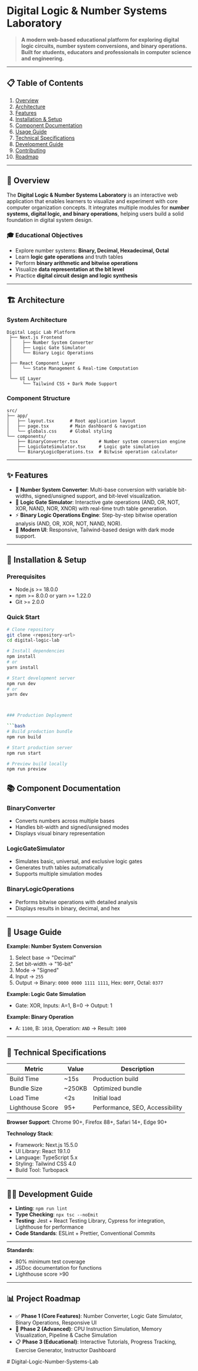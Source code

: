 

# Digital Logic & Number Systems Laboratory



> **A modern web-based educational platform for exploring digital logic circuits, number system conversions, and binary operations. Built for students, educators and professionals in computer science and engineering.**

---

## 📋 Table of Contents

1. [Overview](#-overview)
2. [Architecture](#-architecture)
3. [Features](#-features)
4. [Installation & Setup](#-installation--setup)
5. [Component Documentation](#-component-documentation)
6. [Usage Guide](#-usage-guide)
7. [Technical Specifications](#-technical-specifications)
8. [Development Guide](#-development-guide)
9. [Contributing](#-contributing)
10. [Roadmap](#-project-roadmap)

---

## 🎯 Overview

The **Digital Logic & Number Systems Laboratory** is an interactive web application that enables learners to visualize and experiment with core computer organization concepts. It integrates multiple modules for **number systems, digital logic, and binary operations**, helping users build a solid foundation in digital system design.

### 🎓 Educational Objectives

* Explore number systems: **Binary, Decimal, Hexadecimal, Octal**
* Learn **logic gate operations** and truth tables
* Perform **binary arithmetic and bitwise operations**
* Visualize **data representation at the bit level**
* Practice **digital circuit design and logic synthesis**

---

## 🏗️ Architecture

### System Architecture

```
Digital Logic Lab Platform
 ├── Next.js Frontend
 │    ├── Number System Converter
 │    ├── Logic Gate Simulator
 │    └── Binary Logic Operations
 │
 ├── React Component Layer
 │    └── State Management & Real-time Computation
 │
 └── UI Layer
      └── Tailwind CSS + Dark Mode Support
```

### Component Structure

```
src/
├── app/
│   ├── layout.tsx      # Root application layout
│   ├── page.tsx        # Main dashboard & navigation
│   └── globals.css     # Global styling
└── components/
    ├── BinaryConverter.tsx        # Number system conversion engine
    ├── LogicGateSimulator.tsx     # Logic gate simulation
    └── BinaryLogicOperations.tsx  # Bitwise operation calculator
```

---

## ✨ Features

* 🔢 **Number System Converter**: Multi-base conversion with variable bit-widths, signed/unsigned support, and bit-level visualization.
* 🚪 **Logic Gate Simulator**: Interactive gate operations (AND, OR, NOT, XOR, NAND, NOR, XNOR) with real-time truth table generation.
* ⚡ **Binary Logic Operations Engine**: Step-by-step bitwise operation analysis (AND, OR, XOR, NOT, NAND, NOR).
* 🌙 **Modern UI**: Responsive, Tailwind-based design with dark mode support.

---

## 🚀 Installation & Setup

### Prerequisites

* Node.js >= 18.0.0
* npm >= 8.0.0 or yarn >= 1.22.0
* Git >= 2.0.0

### Quick Start

```bash
# Clone repository
git clone <repository-url>
cd digital-logic-lab

# Install dependencies
npm install
# or
yarn install

# Start development server
npm run dev
# or
yarn dev



### Production Deployment

```bash
# Build production bundle
npm run build

# Start production server
npm run start

# Preview build locally
npm run preview
```



## 📚 Component Documentation

### BinaryConverter

* Converts numbers across multiple bases
* Handles bit-width and signed/unsigned modes
* Displays visual binary representation

### LogicGateSimulator

* Simulates basic, universal, and exclusive logic gates
* Generates truth tables automatically
* Supports multiple simulation modes

### BinaryLogicOperations

* Performs bitwise operations with detailed analysis
* Displays results in binary, decimal, and hex

---

## 📖 Usage Guide

**Example: Number System Conversion**

1. Select base → "Decimal"
2. Set bit-width → "16-bit"
3. Mode → "Signed"
4. Input → `255`
5. Output → Binary: `0000 0000 1111 1111`, Hex: `00FF`, Octal: `0377`

**Example: Logic Gate Simulation**

* Gate: XOR, Inputs: A=1, B=0 → Output: 1

**Example: Binary Operation**

* A: `1100`, B: `1010`, Operation: `AND` → Result: `1000`

---

## 🔧 Technical Specifications

| Metric           | Value   | Description                     |
| ---------------- | ------- | ------------------------------- |
| Build Time       | \~15s   | Production build                |
| Bundle Size      | \~250KB | Optimized bundle                |
| Load Time        | <2s     | Initial load                    |
| Lighthouse Score | 95+     | Performance, SEO, Accessibility |

**Browser Support**: Chrome 90+, Firefox 88+, Safari 14+, Edge 90+

**Technology Stack**:

* Framework: Next.js 15.5.0
* UI Library: React 19.1.0
* Language: TypeScript 5.x
* Styling: Tailwind CSS 4.0
* Build Tool: Turbopack

---

## 👨‍💻 Development Guide

* **Linting**: `npm run lint`
* **Type Checking**: `npx tsc --noEmit`
* **Testing**: Jest + React Testing Library, Cypress for integration, Lighthouse for performance
* **Code Standards**: ESLint + Prettier, Conventional Commits

---

**Standards**:

* 80% minimum test coverage
* JSDoc documentation for functions
* Lighthouse score >90

---

## 📊 Project Roadmap

* ✅ **Phase 1 (Core Features)**: Number Converter, Logic Gate Simulator, Binary Operations, Responsive UI
* 🚧 **Phase 2 (Advanced)**: CPU Instruction Simulation, Memory Visualization, Pipeline & Cache Simulation
* 📋 **Phase 3 (Educational)**: Interactive Tutorials, Progress Tracking, Exercise Generator, Instructor Dashboard


#   D i g i t a l - L o g i c - N u m b e r - S y s t e m s - L a b  
 